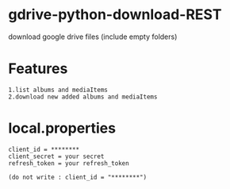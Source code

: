 # gdrive-python-download-REST
download google drive files (include empty folders)
# Features
    1.list albums and mediaItems
    2.download new added albums and mediaItems
# local.properties        
    client_id = ********
    client_secret = your secret
    refresh_token = your refresh_token

    (do not write : client_id = "********")
